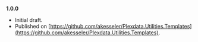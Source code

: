 

**1.0.0**
- Initial draft.
- Published on [https://github.com/akesseler/Plexdata.Utilities.Templates](https://github.com/akesseler/Plexdata.Utilities.Templates).
